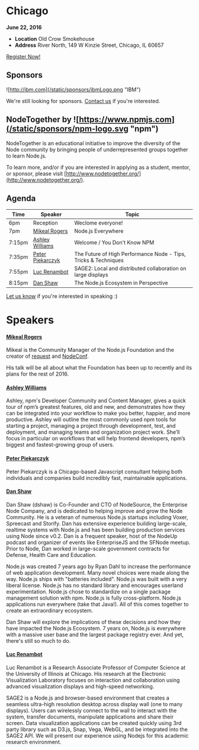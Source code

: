 # Chicago

**June 22, 2016**
* **Location** Old Crow Smokehouse
* **Address** River North, 149 W Kinzie Street, Chicago, IL 60657

<a class="button" href="https://www.regonline.com/Register/Checkin.aspx?EventID=1813427">Register Now!</a>

## Sponsors

![http://ibm.com](/static/sponsors/ibmLogo.png "IBM")

We're still looking for sponsors. <a href="mailto:tbenzies@linuxfoundation.org?subject=Node.js%20Live%20Sponsorship">Contact us</a> if you're interested.

## NodeTogether by ![https://www.npmjs.com](/static/sponsors/npm-logo.svg "npm")

NodeTogether is an educational initiative to improve the diversity of the Node community by bringing people of underrepresented groups together to learn Node.js.

To learn more, and/or if you are interested in applying as a student, mentor, or sponsor, please visit [http://www.nodetogether.org/](http://www.nodetogether.org/).

## Agenda

Time | Speaker | Topic
--- | --- | ---
6pm | Reception | Weclome everyone!
7pm | [Mikeal Rogers](https://twitter.com/mikeal) | Node.js Everywhere
7:15pm | [Ashley Williams](https://github.com/ashleygwilliams) | Welcome / You Don't Know NPM
7:35pm | [Peter Piekarczyk](https://twitter.com/peterpme) | The Future of High Performance Node - Tips, Tricks & Techniques
7:55pm | [Luc Renambot](https://github.com/renambot-uic)| SAGE2: Local and distributed collaboration on large displays
8:15pm | [Dan Shaw](https://github.com/dshaw) | The Node.js Ecosystem in Perspective

[Let us know](https://github.com/nodejs/live.nodejs.org#interested-in-speaking)
if you're interested in speaking :)

# Speakers

#### [Mikeal Rogers](https://twitter.com/mikeal)

Mikeal is the Community Manager of the Node.js Foundation and the creator of
[request](https://github.com/request/request) and [NodeConf](http://www.nodeconf.com).

His talk will be all about what the Foundation has been up to recently and its plans for
the rest of 2016.

#### [Ashley Williams](https://github.com/ashleygwilliams)

Ashley, npm's Developer Community and Content Manager, gives a quick tour of npm’s greatest
features, old and new, and demonstrates how they can be integrated into your workflow to make
you better, happier, and more productive. Ashley will outline the most commonly used npm tools
for starting a project, managing a project through development, test, and deployment, and
managing teams and organization project work. She’ll focus in particular on workflows that
will help frontend developers, npm’s biggest and fastest-growing group of users.

#### [Peter Piekarczyk](https://twitter.com/peterpme)

Peter Piekarczyk is a Chicago-based Javascript consultant helping both individuals and companies build incredibly fast, maintainable applications.

#### [Dan Shaw](https://github.com/dshaw)

Dan Shaw (dshaw) is Co-Founder and CTO of NodeSource, the Enterprise Node Company, and is dedicated to helping improve and grow the Node Community. He is a veteran of numerous Node.js startups including Voxer, Spreecast and Storify. Dan has extensive experience building large-scale, realtime systems with Node.js and has been building production services using Node since v0.2. Dan is a frequent speaker, host of the NodeUp podcast and organizer of events like EnterpriseJS and the SFNode meetup. Prior to Node, Dan worked in large-scale government contracts for Defense, Health Care and Education.

Node.js was created 7 years ago by Ryan Dahl to increase the performance of web application development. Many novel choices were made along the way. Node.js ships with "batteries included". Node.js was built with a very liberal license. Node.js has no standard library and encourages userland experimentation. Node.js chose to standardize on a single package management solution with npm. Node.js is fully cross-platform. Node.js applications run everywhere (take that Java!). All of this comes together to create an extraordinary ecosystem.

Dan Shaw will explore the implications of these decisions and how they have impacted the Node.js Ecosystem. 7 years on, Node.js is everywhere with a massive user base and the largest package registry ever. And yet, there's still so much to do.

#### [Luc Renambot](https://github.com/renambot-uic)

Luc Renambot is a Research Associate Professor of Computer Science at the University of Illinois at Chicago. His research at the Electronic Visualization Laboratory focuses on interaction and collaboration using advanced visualization displays and high-speed networking.

SAGE2 is a Node.js and browser-based environment that creates a seamless ultra-high resolution desktop across display wall (one to many displays). Users can wirelessly connect to the wall to interact with the system, transfer documents, manipulate applications and share their screen. Data visualization applications can be created quickly using 3rd party library such as D3.js, Snap, Vega, WebGL, and be integrated into the SAGE2 API.
We will present our experience using Nodejs for this academic research environment.
